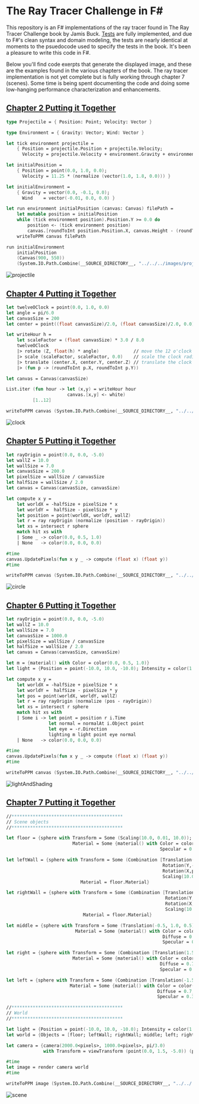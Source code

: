 # The Ray Tracer Challenge in F#
This repository is an F# implementations of the ray tracer found in The Ray Tracer Challenge book by Jamis Buck. [Tests](https://github.com/bmitc/the-ray-tracer-challenge-fsharp/tree/main/RayTracerChallenge/XUnitTests) are fully implemented, and due to F#'s clean syntax and domain modeling, the tests are nearly identical at moments to the psuedocode used to specify the tests in the book. It's been a pleasure to write this code in F#.

Below you'll find code exerpts that generate the displayed image, and these are the examples found in the various chapters of the book. The ray tracer implementation is not yet complete but is fully working through chapter 7 (scenes). Some time is being spent documenting the code and doing some low-hanging performance characterization and enhancements.

## [Chapter 2 Putting it Together](https://github.com/bmitc/the-ray-tracer-challenge-fsharp/blob/main/RayTracerChallenge/RayTracerChallenge/scripts/projectile.fsx)
```fsharp
type Projectile = { Position: Point; Velocity: Vector }

type Environment = { Gravity: Vector; Wind: Vector }

let tick environment projectile =
    { Position = projectile.Position + projectile.Velocity;
      Velocity = projectile.Velocity + environment.Gravity + environment.Wind }

let initialPosition =
    { Position = point(0.0, 1.0, 0.0);
      Velocity = 11.25 * (normalize (vector(1.0, 1.8, 0.0))) }

let initialEnvironment =
    { Gravity = vector(0.0, -0.1, 0.0);
      Wind    = vector(-0.01, 0.0, 0.0) }

let run environment initialPosition (canvas: Canvas) filePath =
    let mutable position = initialPosition
    while (tick environment position).Position.Y >= 0.0 do
        position <- (tick environment position)
        canvas.[roundToInt position.Position.X, canvas.Height - (roundToInt position.Position.Y)] <- green
    writeToPPM canvas filePath

run initialEnvironment
    initialPosition
    (Canvas(900, 550))
    (System.IO.Path.Combine(__SOURCE_DIRECTORY__, "../../../images/projectile.ppm"))
```

![projectile](https://github.com/bmitc/the-ray-tracer-challenge-fsharp/blob/main/images/projectile.png)

## [Chapter 4 Putting it Together](https://github.com/bmitc/the-ray-tracer-challenge-fsharp/blob/main/RayTracerChallenge/RayTracerChallenge/scripts/clock.fsx)

```fsharp
let twelveOClock = point(0.0, 1.0, 0.0)
let angle = pi/6.0
let canvasSize = 200
let center = point((float canvasSize)/2.0, (float canvasSize)/2.0, 0.0)

let writeHour h =
    let scaleFactor = (float canvasSize) * 3.0 / 8.0
    twelveOClock
    |> rotate (Z, float(h) * angle)             // move the 12 o'clock position to the hour position
    |> scale (scaleFactor, scaleFactor, 0.0)    // scale the clock radius to 3/8 of canvas size
    |> translate (center.X, center.Y, center.Z) // translate the clock to the middle of the canvas
    |> (fun p -> (roundToInt p.X, roundToInt p.Y))

let canvas = Canvas(canvasSize)

List.iter (fun hour -> let (x,y) = writeHour hour
                       canvas.[x,y] <- white)
          [1..12]

writeToPPM canvas (System.IO.Path.Combine(__SOURCE_DIRECTORY__, "../../../Images/clock.ppm"))
```

![clock](https://github.com/bmitc/the-ray-tracer-challenge-fsharp/blob/main/images/clock.png)

## [Chapter 5 Putting it Together](https://github.com/bmitc/the-ray-tracer-challenge-fsharp/blob/main/RayTracerChallenge/RayTracerChallenge/scripts/circle.fsx)

```fsharp
let rayOrigin = point(0.0, 0.0, -5.0)
let wallZ = 10.0
let wallSize = 7.0
let canvasSize = 200.0
let pixelSize = wallSize / canvasSize
let halfSize = wallSize / 2.0
let canvas = Canvas(canvasSize, canvasSize)

let compute x y =
    let worldX = -halfSize + pixelSize * x
    let worldY =  halfSize - pixelSize * y
    let position = point(worldX, worldY, wallZ)
    let r = ray rayOrigin (normalize (position - rayOrigin))
    let xs = intersect r sphere
    match hit xs with
    | Some _ -> color(0.0, 0.5, 1.0)
    | None   -> color(0.0, 0.0, 0.0)

#time
canvas.UpdatePixels(fun x y _ -> compute (float x) (float y))
#time

writeToPPM canvas (System.IO.Path.Combine(__SOURCE_DIRECTORY__, "../../../images/circle.ppm"))
```

![circle](https://github.com/bmitc/the-ray-tracer-challenge-fsharp/blob/main/images/circle.png)

## [Chapter 6 Putting it Together](https://github.com/bmitc/the-ray-tracer-challenge-fsharp/blob/main/RayTracerChallenge/RayTracerChallenge/scripts/lightAndShading.fsx)

```fsharp
let rayOrigin = point(0.0, 0.0, -5.0)
let wallZ = 10.0
let wallSize = 7.0
let canvasSize = 1000.0
let pixelSize = wallSize / canvasSize
let halfSize = wallSize / 2.0
let canvas = Canvas(canvasSize, canvasSize)

let m = {material() with Color = color(0.0, 0.5, 1.0)}
let light = {Position = point(-10.0, 10.0, -10.0); Intensity = color(1.0, 1.0, 1.0)}

let compute x y =
    let worldX = -halfSize + pixelSize * x
    let worldY =  halfSize - pixelSize * y
    let pos = point(worldX, worldY, wallZ)
    let r = ray rayOrigin (normalize (pos - rayOrigin))
    let xs = intersect r sphere
    match hit xs with
    | Some i -> let point = position r i.Time
                let normal = normalAt i.Object point
                let eye = -r.Direction
                lighting m light point eye normal
    | None   -> color(0.0, 0.0, 0.0)

#time
canvas.UpdatePixels(fun x y _ -> compute (float x) (float y))
#time

writeToPPM canvas (System.IO.Path.Combine(__SOURCE_DIRECTORY__, "../../../images/lightAndShading.ppm"))
```

![lightAndShading](https://github.com/bmitc/the-ray-tracer-challenge-fsharp/blob/main/images/lightAndShading.png)

## [Chapter 7 Putting it Together](https://github.com/bmitc/the-ray-tracer-challenge-fsharp/blob/main/RayTracerChallenge/RayTracerChallenge/scripts/scene.fsx)

```fsharp
//******************************************
// Scene objects
//******************************************

let floor = {sphere with Transform = Some (Scaling(10.0, 0.01, 10.0));
                         Material = Some {material() with Color = color(1.0, 0.9, 0.9);
                                                          Specular = 0.0}}

let leftWall = {sphere with Transform = Some (Combination [Translation(0.0,0.0,5.0);
                                                           Rotation(Y,-pi/4.0);
                                                           Rotation(X,pi/2.0);
                                                           Scaling(10.0, 0.01, 10.0)]);
                            Material = floor.Material}

let rightWall = {sphere with Transform = Some (Combination [Translation(0.0,0.0,5.0);
                                                            Rotation(Y,pi/4.0);
                                                            Rotation(X,pi/2.0);
                                                            Scaling(10.0, 0.01, 10.0)]);
                             Material = floor.Material}

let middle = {sphere with Transform = Some (Translation(-0.5, 1.0, 0.5));
                          Material = Some {material() with Color = color(0.1, 1.0, 0.5);
                                                           Diffuse = 0.7;
                                                           Specular = 0.3}}

let right = {sphere with Transform = Some (Combination [Translation(1.5, 0.5, -0.5); Scaling(0.5, 0.5, 0.5)]);
                         Material = Some {material() with Color = color(0.5, 1.0, 0.1);
                                                          Diffuse = 0.7;
                                                          Specular = 0.3}}

let left = {sphere with Transform = Some (Combination [Translation(-1.5, 0.33, -0.75); Scaling(0.33, 0.33, 0.33)]);
                        Material = Some {material() with Color = color(0.0, 0.5, 0.8);
                                                         Diffuse = 0.7;
                                                         Specular = 0.3}}

//******************************************
// World
//******************************************

let light = {Position = point(-10.0, 10.0, -10.0); Intensity = color(1.0, 1.0, 1.0)}
let world = {Objects = [floor; leftWall; rightWall; middle; left; right]; LightSource = light}

let camera = {camera(2000.0<pixels>, 1000.0<pixels>, pi/3.0)
              with Transform = viewTransform (point(0.0, 1.5, -5.0)) (point(0.0, 1.0, 0.0)) (vector(0.0, 1.0, 0.0)) }

#time
let image = render camera world
#time

writeToPPM image (System.IO.Path.Combine(__SOURCE_DIRECTORY__, "../../../images/scene.ppm"))
```

![scene](https://github.com/bmitc/the-ray-tracer-challenge-fsharp/blob/main/images/scene.png)
